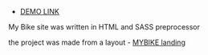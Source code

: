 - [DEMO LINK](https://Mikitkaaist.github.io/My-Bike/)

My Bike site was written in HTML and SASS preprocessor

the project was made from a layout - [MYBIKE landing](https://www.figma.com/file/NZQAIydtHo5QkINyGLHNcq/BIKE-New-Version?node-id=0%3A1)

